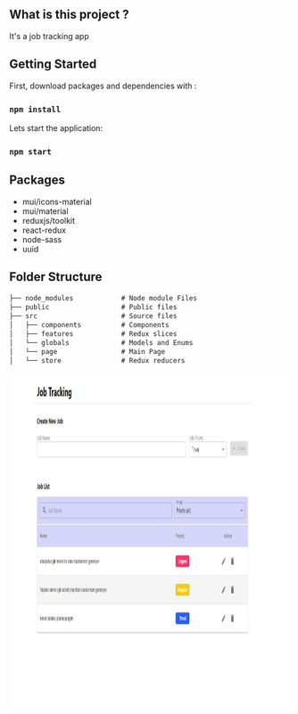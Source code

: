 ## What is this project ?
It's a job tracking app

## Getting Started
First, download packages and dependencies with :

### `npm install`

Lets start the application:

### `npm start`

## Packages

- mui/icons-material
- mui/material
- reduxjs/toolkit
- react-redux
- node-sass
- uuid
## Folder Structure
    ├── node_modules            # Node module Files
    ├── public                  # Public files 
    ├── src                     # Source files 
    │   ├── components          # Components
    │   ├── features            # Redux slices
    │   └── globals             # Models and Enums
    │   └── page                # Main Page
    │   └── store               # Redux reducers
    
<p align="middle">
<img src="https://github.com/barangezen/job-tracking/blob/main/src/screenshots/app.png?raw=true" alt="Tracking.png" width="1000" height="600" style="padding-right:10px" />
</p>
